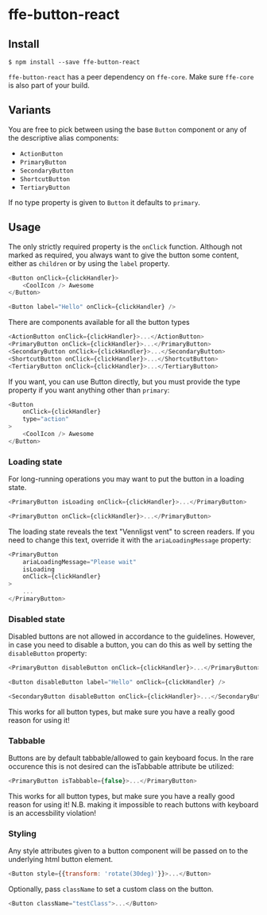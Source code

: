 # ffe-button-react

## Install

```
$ npm install --save ffe-button-react
```

`ffe-button-react` has a peer dependency on `ffe-core`. Make sure `ffe-core` is also part of your build.

## Variants

You are free to pick between using the base `Button` component or any of the descriptive alias components:

* `ActionButton`
* `PrimaryButton`
* `SecondaryButton`
* `ShortcutButton`
* `TertiaryButton`

If no type property is given to `Button` it defaults to `primary`.

## Usage

The only strictly required property is the `onClick` function. Although not marked as required, you always want
to give the button some content, either as `children` or by using the `label` property.

```javascript
<Button onClick={clickHandler}>
    <CoolIcon /> Awesome
</Button>

<Button label="Hello" onClick={clickHandler} />
```

There are components available for all the button types

```javascript
<ActionButton onClick={clickHandler}>...</ActionButton>
<PrimaryButton onClick={clickHandler}>...</PrimaryButton>
<SecondaryButton onClick={clickHandler}>...</SecondaryButton>
<ShortcutButton onClick={clickHandler}>...</ShortcutButton>
<TertiaryButton onClick={clickHandler}>...</TertiaryButton>
```

If you want, you can use Button directly, but you must provide the type property if you want anything other than `primary`:

```javascript
<Button
    onClick={clickHandler}
    type="action"
>
    <CoolIcon /> Awesome
</Button>
```

### Loading state

For long-running operations you may want to put the button in a loading state.

```javascript
<PrimaryButton isLoading onClick={clickHandler}>...</PrimaryButton>

<PrimaryButton onClick={clickHandler}>...</PrimaryButton>
```

The loading state reveals the text "Vennligst vent" to screen readers.
If you need to change this text, override it with the `ariaLoadingMessage` property:

```javascript
<PrimaryButton
    ariaLoadingMessage="Please wait"
    isLoading
    onClick={clickHandler}
>
    ...
</PrimaryButton>
```


### Disabled state

Disabled buttons are not allowed in accordance to the  guidelines. However, in case you need
to disable a button, you can do this as well by setting the `disableButton` property:

```javascript
<PrimaryButton disableButton onClick={clickHandler}>...</PrimaryButton>

<Button disableButton label="Hello" onClick={clickHandler} />

<SecondaryButton disableButton onClick={clickHandler}>...</SecondaryButton>
```

This works for all button types, but make sure you have a really good reason for using it!

### Tabbable

Buttons are by default tabbable/allowed to gain keyboard focus. In the rare occurence this
is not desired can the isTabbable attribute be utilized:

```javascript
<PrimaryButton isTabbable={false}>...</PrimaryButton>
```

This works for all button types, but make sure you have a really good reason for using it! 
N.B. making it impossible to reach buttons with keyboard is an accessbility violation!

### Styling

Any style attributes given to a button component will be passed on to the underlying html button element.

```javascript
<Button style={{transform: 'rotate(30deg)'}}>...</Button>
```

Optionally, pass `className` to set a custom class on the button.

```javascript
<Button className="testClass">...</Button>
```
